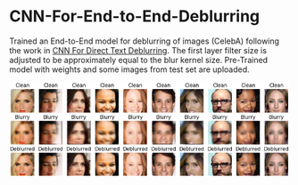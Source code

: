 # CNN-For-End-to-End-Deblurring
Trained an End-to-End model for deblurring of images (CelebA) following the work in [CNN For Direct Text Deblurring](http://www.fit.vutbr.cz/research/pubs/index.php.en?file=%2Fpub%2F10922%2Fhradis15CNNdeblurring.pdf&id=10922).
The first layer filter size is adjusted to be approximately equal to the blur kernel size. Pre-Trained model with weights and some images from test set are uploaded.

![Screenshot](Results.png)
